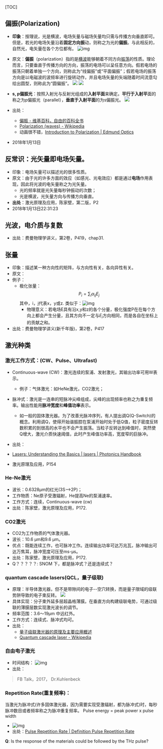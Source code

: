 [TOC]

## 偏振(Polarization)
- **印象**：按理说，光是横波，电场矢量与磁场矢量均只需与传播方向垂直即可。但是，若光的电场矢量沿着**固定方向振**动，则称之为光的**偏振**。与此相反的，自然光，电矢量在各个方位都有。
![img](https://farm5.staticflickr.com/4699/25799177728_ef5903f4e3_o.png)

- 原文：**偏振**（polarization）指的是[横波](https://zh.wikipedia.org/wiki/%E6%A8%AA%E6%B3%A2 "横波")能够朝着不同方向[振荡](https://zh.wikipedia.org/wiki/%E6%8C%AF%E8%8D%A1 "振荡")的性质。理论而言，只要垂直于传播方向的方向，振荡的电场可以呈任意方向。假若电场的振荡只朝着单独一个方向，则称此为“线偏振”或“平面偏振”；假若电场的振荡方向是以电磁波的波频率进行旋转动作，并且电场矢量的矢端随着时间流意勾绘出圆型，则称此为“圆偏振”。
![](https://www.edmundoptics.com/contentassets/bd02b4a1c6a1433c97387c11d52ac0c7/fig-2-itp.gif)
![](https://farm5.staticflickr.com/4608/39640384092_410cbe016b_o.gif)
- **s, p偏振光**：按照入射光与反射光组成的**入射平面**来确定。**平行于入射平**面的称之为p偏振光（parallel），**垂直于入射平面**的为s偏振光。
![](https://farm5.staticflickr.com/4628/39641419852_193ab723a3_o.png)
- 出处：
  - [偏振 - 维基百科，自由的百科全书](https://zh.wikipedia.org/wiki/%E5%81%8F%E6%8C%AF)
  - [Polarization (waves) - Wikipedia](https://en.wikipedia.org/wiki/Polarization_(waves))
  - 动画很不错，[Introduction to Polarization | Edmund Optics](https://www.edmundoptics.com/resources/application-notes/optics/introduction-to-polarization/)
- 2018年1月13日

## 反常识：光矢量即电场矢量。
- 印象：电场矢量可以描述光的很多性质。
- 原文：由于光的许多方面的效应（如感光、光电效应）都是通过**电场**作用表现，因此将光波的电矢量称之为光矢量。
   - 光的频率就是光矢量每秒钟振动的次数；
   - 光是横波，光矢量方向与传播方向垂直。
- **出处**：激光原理及应用，陈家壁，第二版，P2
- 2018年1月13日22:31:23


## 光波，电介质与复数

- 出处：费曼物理学讲义，第2卷，P419，chap31.


## 张量
- 印象：描述某一种方向性的矩阵，与方向性有关，各向异性有关。
- 原文：
- 例子：
  - 极化张量：
    $$ P_i = \sum_{i}\alpha_{ij}E_j $$
    其中，i，j代表x，y或z.
    类似于：![img](https://farm5.staticflickr.com/4709/39674811281_368154db4f_o.png)
    - 物理意义：若电场E具有沿x,y和z的各个分量，极化强度P在在每个方向上都会产生分量，且其方向不一定与$E_i$方向相同，而是各自在坐标上的贡献之和。
- 出处：费曼物理学讲义(新千年版)，第2卷，P417

## 激光种类
### 激光工作方式：(CW、Pulse、Ultrafast)
- Continuous-wave (CW)：激光连续的泵浦、发射激光，其输出功率可用W表示。
  - 例子：气体激光：如HeNe激光，CO2激光；

- 脉冲式：激光是一连串的短脉冲尖峰组成，尖峰的出现频率也称之为重复频率。输出性能用**脉冲宽度**和**峰值功率**表示。
  - 如一般的固体激光器。为了改善光脉冲序列，有人提出调Q(Q-Switch)的概念。利用调Q，使得开始谐振腔在泵浦开始时处于低Q值，粒子密度反转数积累的到很高的水平也不会产生振荡。当粒子反转达到峰值时，突然使Q增大，激光介质快速阈值，此时产生峰值功率高，宽度窄的巨脉冲。

- 出处：
 - [Lasers: Understanding the Basics | lasers | Photonics Handbook](https://www.photonics.com/a25161/Lasers_Understanding_the_Basics)
 - 激光原理及应用，P154

### He-Ne激光
- 波长：0.6328μm的红光(3S-->2P)；
- 工作物质：Ne原子受激辐射，He提高Ne的泵浦速率。
- 工作方式：连续，Continuous-wave (cw)
- 出处：陈家壁，激光原理及应用，P172.


### CO2激光
- CO2为工作物质的气体激光器。
- 波长：10.6 μm和9.6 μm。
- 优点：既能连续工作，也可脉冲工作。连续输出功率可达万兆瓦，脉冲输出可达万焦耳，脉冲宽度可压至ms-μs。
- 出处：陈家壁，激光原理及应用，P172.
- Q？？？？？: SNOM 下，都是脉冲式？还是连续式？

### quantum cascade lasers(QCL，量子级联)
- 原理：半导体激光器，但不是带隙间的电子--空穴转换，而是量子限域的级联势阱导致的电子束反转。
![](https://farm5.staticflickr.com/4742/39679986822_fe9b570006_o.png)
- 具体实现：分子束外延多层超晶格薄膜。在垂直方向构建级联电势，可通过级联的薄膜层数实现激光波长的调节。
- 频率范围：3.6～19μm 中远红外。
- 工作方式：连续式、脉冲式均可。
- 出处：
  - [量子级联激光器的原理及主要应用概述](http://laser.ofweek.com/2015-08/ART-240002-11000-28990516.html)
  - [Quantum cascade laser - Wikipedia](https://en.wikipedia.org/wiki/Quantum_cascade_laser)

### 自由电子激光
- 时间结构：
![img](https://farm5.staticflickr.com/4769/25762839648_337c4d1f96_o.png)
- 出处： 
> FB Talk，2017， Dr.Kuhlenbeck

### Repetition Rate(重复频率)：
当激光为脉冲式(许多固体激光器，因为需要实现受激辐射，都为脉冲式)时，每秒脉冲数目或者频率称之为脉冲重复频率。
 Pulse energy = peak power x pulse width
  - ![img](https://farm5.staticflickr.com/4746/24786426737_3e29ba632a_o.png)
  - 出处：[Pulse Repetition Rate | Definition Pulse Repetition Rate](http://www.amadamiyachi.com/glossary/glosspulserepetitionrate)
    
**Q**: Is the response of the materials could be followed by the THz pulse?

